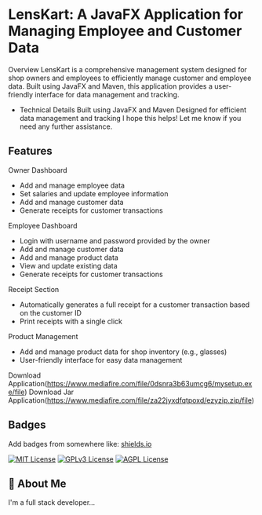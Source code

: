 
 # LensKart: A JavaFX Application for Managing Employee and Customer Data
Overview
LensKart is a comprehensive management system designed for shop owners and employees to efficiently manage customer and employee data. Built using JavaFX and Maven, this application provides a user-friendly interface for data management and tracking.

- Technical Details
Built using JavaFX and Maven
Designed for efficient data management and tracking
I hope this helps! Let me know if you need any further assistance.


## Features
Owner Dashboard
- Add and manage employee data
- Set salaries and update employee information
- Add and manage customer data
- Generate receipts for customer transactions

Employee Dashboard
- Login with username and password provided by the owner
- Add and manage customer data
- Add and manage product data
- View and update existing data
- Generate receipts for customer transactions

Receipt Section
- Automatically generates a full receipt for a customer transaction based on the customer ID
- Print receipts with a single click

Product Management
- Add and manage product data for shop inventory (e.g., glasses)
- User-friendly interface for easy data management

Download Application(https://www.mediafire.com/file/0dsnra3b63umcg6/mysetup.exe/file) 
Download Jar Application(https://www.mediafire.com/file/za22jyxdfqtpoxd/ezyzip.zip/file)

## Badges

Add badges from somewhere like: [shields.io](https://shields.io/)

[![MIT License](https://img.shields.io/badge/License-MIT-green.svg)](https://choosealicense.com/licenses/mit/)
[![GPLv3 License](https://img.shields.io/badge/License-GPL%20v3-yellow.svg)](https://opensource.org/licenses/)
[![AGPL License](https://img.shields.io/badge/license-AGPL-blue.svg)](http://www.gnu.org/licenses/agpl-3.0)


## 🚀 About Me
I'm a full stack developer...

